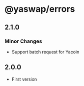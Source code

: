 # @yaswap/errors

## 2.1.0

### Minor Changes

-   Support batch request for Yacoin

## 2.0.0

-   First version
